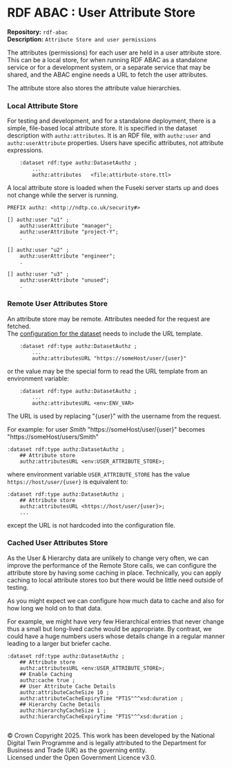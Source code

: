 # RDF ABAC : User Attribute Store
**Repository:** `rdf-abac`  
**Description:** `Attribute Store and user permissions`    
<!-- SPDX-License-Identifier: OGL-UK-3.0 -->

The attributes (permissions) for each user are held in a user attribute store.
This can be a local store, for when running RDF ABAC as a standalone service or
for a development system,
or a separate service that may be shared, and the ABAC engine needs a URL to
fetch the user attributes.

The attribute store also stores the attribute value hierarchies.

### Local Attribute Store

For testing and development, and for a standalone deployment, there is a simple,
file-based local attribute store. It is specified in the dataset description with
`authz:attributes`. It is an RDF file, with `authz:user` and `authz:userAttribute`
properties. Users have specific attributes, not attribute expressions.

```
    :dataset rdf:type authz:DatasetAuthz ;
        ...
        authz:attributes   <file:attirbute-store.ttl>
```

A local attribute store is loaded when the Fuseki server starts up and 
does not change while the server is running.

```
PREFIX authz: <http://ndtp.co.uk/security#>

[] authz:user "u1" ;
    authz:userAttribute "manager";
    authz:userAttribute "project-Y";
    .
    
[] authz:user "u2" ;
    authz:userAttribute "engineer";
    .

[] authz:user "u3" ;
    authz:userAttribute "unused";
    .
```

### Remote User Attributes Store

An attribute store may be remote. Attributes needed for the request are fetched.  
The [configuration for the dataset](abac-fuseki.md#dataset-configuration) needs to include the URL template.

```
    :dataset rdf:type authz:DatasetAuthz ;
        ...
        authz:attributesURL "https://someHost/user/{user}"
```

or the value may be the special form to read the URL template from an environment variable:

```
    :dataset rdf:type authz:DatasetAuthz ;
        ...
        authz:attributesURL <env:ENV_VAR>
```

The URL is used by replacing "{user}" with the username from the request.

For example: for user _Smith_ "https://someHost/user/{user}" becomes "https://someHost/users/Smith"

```
:dataset rdf:type authz:DatasetAuthz ;
    ## Attribute store
    authz:attributesURL <env:USER_ATTRIBUTE_STORE>;
```
where environment variable `USER_ATTRIBUTE_STORE` has the value
`https://host/user/{user}` is equivalent to:
```
:dataset rdf:type authz:DatasetAuthz ;
    ## Attribute store
    authz:attributesURL <https://host/user/{user}>;
    ...
```
except the URL is not hardcoded into the configuration file.


### Cached User Attributes Store
As the User & Hierarchy data are unlikely to change very often, we can improve the performance of the Remote Store calls, we can configure the 
attribute store by having some caching in place. Technically, you can apply caching to local attribute stores too but there would be little need outside of testing.

As you might expect we can configure how much data to cache and also for how long we hold on to that data.

For example, we might have very few Hierarchical entries that never change thus a small but long-lived cache would 
be appropriate. By contrast, we could have a huge numbers users whose details change in a regular manner leading to 
a larger but briefer cache.

```
:dataset rdf:type authz:DatasetAuthz ;
    ## Attribute store
    authz:attributesURL <env:USER_ATTRIBUTE_STORE>;
    ## Enable Caching
    authz:cache true ;
    ## User Attribute Cache Details
    authz:attributeCacheSize 10 ;
    authz:attributeCacheExpiryTime "PT1S"^^xsd:duration ;
    ## Hierarchy Cache Details
    authz:hierarchyCacheSize 1 ;
    authz:hierarchyCacheExpiryTime "PT1S"^^xsd:duration ;
    
```

© Crown Copyright 2025. This work has been developed by the National Digital Twin Programme and is legally attributed to the Department for Business and Trade (UK) as the
governing entity.  
Licensed under the Open Government Licence v3.0.
